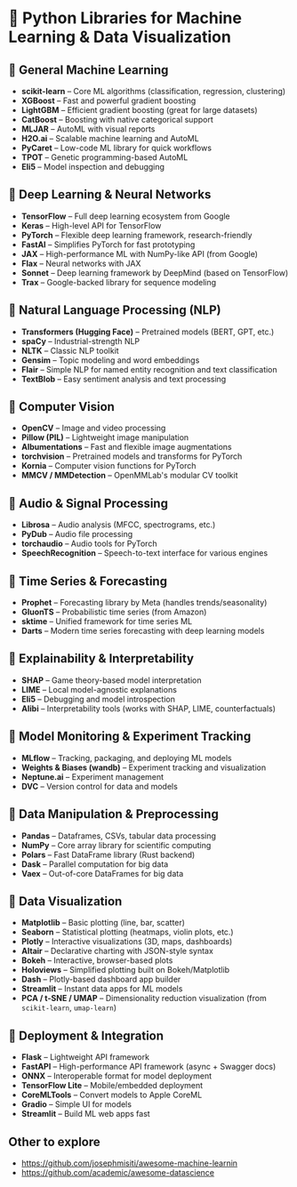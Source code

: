 # 🧠 Python Libraries for Machine Learning & Data Visualization

## 🔹 General Machine Learning
- **scikit-learn** – Core ML algorithms (classification, regression, clustering)
- **XGBoost** – Fast and powerful gradient boosting
- **LightGBM** – Efficient gradient boosting (great for large datasets)
- **CatBoost** – Boosting with native categorical support
- **MLJAR** – AutoML with visual reports
- **H2O.ai** – Scalable machine learning and AutoML
- **PyCaret** – Low-code ML library for quick workflows
- **TPOT** – Genetic programming-based AutoML
- **Eli5** – Model inspection and debugging

## 🔹 Deep Learning & Neural Networks
- **TensorFlow** – Full deep learning ecosystem from Google
- **Keras** – High-level API for TensorFlow
- **PyTorch** – Flexible deep learning framework, research-friendly
- **FastAI** – Simplifies PyTorch for fast prototyping
- **JAX** – High-performance ML with NumPy-like API (from Google)
- **Flax** – Neural networks with JAX
- **Sonnet** – Deep learning framework by DeepMind (based on TensorFlow)
- **Trax** – Google-backed library for sequence modeling

## 🔹 Natural Language Processing (NLP)
- **Transformers (Hugging Face)** – Pretrained models (BERT, GPT, etc.)
- **spaCy** – Industrial-strength NLP
- **NLTK** – Classic NLP toolkit
- **Gensim** – Topic modeling and word embeddings
- **Flair** – Simple NLP for named entity recognition and text classification
- **TextBlob** – Easy sentiment analysis and text processing

## 🔹 Computer Vision
- **OpenCV** – Image and video processing
- **Pillow (PIL)** – Lightweight image manipulation
- **Albumentations** – Fast and flexible image augmentations
- **torchvision** – Pretrained models and transforms for PyTorch
- **Kornia** – Computer vision functions for PyTorch
- **MMCV / MMDetection** – OpenMMLab's modular CV toolkit

## 🔹 Audio & Signal Processing
- **Librosa** – Audio analysis (MFCC, spectrograms, etc.)
- **PyDub** – Audio file processing
- **torchaudio** – Audio tools for PyTorch
- **SpeechRecognition** – Speech-to-text interface for various engines

## 🔹 Time Series & Forecasting
- **Prophet** – Forecasting library by Meta (handles trends/seasonality)
- **GluonTS** – Probabilistic time series (from Amazon)
- **sktime** – Unified framework for time series ML
- **Darts** – Modern time series forecasting with deep learning models

## 🔹 Explainability & Interpretability
- **SHAP** – Game theory-based model interpretation
- **LIME** – Local model-agnostic explanations
- **Eli5** – Debugging and model introspection
- **Alibi** – Interpretability tools (works with SHAP, LIME, counterfactuals)

## 🔹 Model Monitoring & Experiment Tracking
- **MLflow** – Tracking, packaging, and deploying ML models
- **Weights & Biases (wandb)** – Experiment tracking and visualization
- **Neptune.ai** – Experiment management
- **DVC** – Version control for data and models

## 🔹 Data Manipulation & Preprocessing
- **Pandas** – Dataframes, CSVs, tabular data processing
- **NumPy** – Core array library for scientific computing
- **Polars** – Fast DataFrame library (Rust backend)
- **Dask** – Parallel computation for big data
- **Vaex** – Out-of-core DataFrames for big data

## 🔹 Data Visualization
- **Matplotlib** – Basic plotting (line, bar, scatter)
- **Seaborn** – Statistical plotting (heatmaps, violin plots, etc.)
- **Plotly** – Interactive visualizations (3D, maps, dashboards)
- **Altair** – Declarative charting with JSON-style syntax
- **Bokeh** – Interactive, browser-based plots
- **Holoviews** – Simplified plotting built on Bokeh/Matplotlib
- **Dash** – Plotly-based dashboard app builder
- **Streamlit** – Instant data apps for ML models
- **PCA / t-SNE / UMAP** – Dimensionality reduction visualization (from `scikit-learn`, `umap-learn`)

## 🔹 Deployment & Integration
- **Flask** – Lightweight API framework
- **FastAPI** – High-performance API framework (async + Swagger docs)
- **ONNX** – Interoperable format for model deployment
- **TensorFlow Lite** – Mobile/embedded deployment
- **CoreMLTools** – Convert models to Apple CoreML
- **Gradio** – Simple UI for models
- **Streamlit** – Build ML web apps fast

## Other to explore
- https://github.com/josephmisiti/awesome-machine-learnin
- https://github.com/academic/awesome-datascience